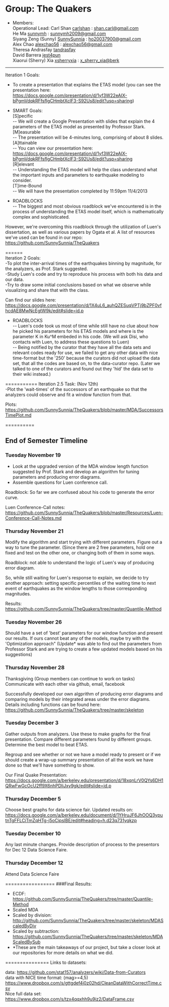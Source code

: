Group: The Quakers
==========  
* Members:  
Operational Lead: Carl Shan  <a href = "https://github.com/carlshan">carlshan</a> : <shan.carl@gmail.com>  
He Ma <a href = "https://github.com/sunnymh">sunnymh</a> : <sunnymh2009@gmail.com>  
Siyang Zeng (Sunny)  <a href = "https://github.com/SunnySunnia">SunnySunnia</a> : <ho20037900@gmail.com>  
Alex Chao  <a href = "https://github.com/alexchao56">alexchao56</a> : <alexchao56@gmail.com>  
Theresa Andrasfay <a href ="https://github.com/tandrasfay">tandrasfay</a>   
David Barrera <a href = "https://github.com/jest4pun">jest4pun</a>   
Xiaorui (Sherry) Xia <a href = "https://github.com/xsherryxia">xsherryxia</a> : <x_sherry_xia@berk>  




---
Iteration 1 Goals:
- To create a presentation that explains the ETAS model (you can see the presentation here: https://docs.google.com/presentation/d/1yf3W22eAIX-bPgmVdqkRFfsfIgCHmbtXclF3-S92Us8/edit?usp=sharing)

* SMART Goals:  
[S]pecific  
-- We will create a Google Presentation with slides that explain the 4 parameters of the ETAS model as presented by Professor Stark.  
[M]easurable  
-- The presentation will be 4-minutes long, comprising of about 8 slides.  
[A]ttainable  
-- You can view our presentation here:   https://docs.google.com/presentation/d/1yf3W22eAIX-bPgmVdqkRFfsfIgCHmbtXclF3-S92Us8/edit?usp=sharing  
[R]elevant  
-- Understanding the ETAS model will help the class understand what the important inputs and parameters to earthquake modeling to consider.  
[T]ime-Bound  
-- We will have the presentation completed by 11:59pm 11/4/2013  

* ROADBLOCKS  
-- The biggest and most obvious roadblock we've encountered is in the process of understanding the ETAS model itself, which is mathematically complex and sophisticated.   

However, we're overcoming this roadblock through the utilization of Luen's dissertation, as well as various papers by Ogata et al. A list of resources we've used can be found in our repo: https://github.com/SunnySunnia/TheQuakers

======  
Iteration 2 Goals:  
-To plot the inter-arrival times of the earthquakes binning by magnitude, for the analyzers, as Prof. Stark suggested.  
-Study Luen's code and try to reproduce his process with both his data and our data.  
-Try to draw some initial conclusions based on what we observe while visualizing and share that with the class.  

Can find our slides here: <https://docs.google.com/presentation/d/1X4uL6_auhQZESuqVPTj9bZPF0vfhcdAE8MwNcEgtW9k/edit#slide=id.p>

* ROADBLOCKS  
-- Luen's code took us most of time while still have no clue about how he picked his parameters for his ETAS models and where is the parameter K in Ku^M embeded in his code. (We will ask Disi, who contacts with Luen, to address these questions to Luen)  
-- Being notified by the curator that they have all the data sets and relevant codes ready for use, we failed to get any other data with nice time-format but the '250' because the curators did not upload the data set, that all the codes are based on, to the data-curator repo. (Later we talked to one of the curators and found out they 'hid' the data set to their wiki instead.)  

===========
Iteration 2.5 Task:  (Nov 12th)  
-Plot the 'wait-times' of the successors of an earthquake so that the analyzers could observe and fit a window function from that.  

Plots: <https://github.com/SunnySunnia/TheQuakers/blob/master/MDA/SuccessorsTimePlot.md>  




==========
## End of Semester Timeline

### Tuesday November 19
- Look at the upgraded version of the MDA window length function suggested by Prof. Stark and develop an algorithm for tuning parameters and producing error diagrams.    
- Assemble questions for Luen conference call.   

Roadblock: So far we are confused about his code to generate the error curve.

Luen Conference-Call notes:  
<https://github.com/SunnySunnia/TheQuakers/blob/master/Resources/Luen-Conference-Call-Notes.md>


### Thursday November 21
Modify the algorithm and start trying with different parameters.
Figure out a way to tune the parameter. (Since there are 2 free parameters, hold one fixed and test on the other one, or changing both of them in some ways.

Roadblock: not able to understand the logic of Luen's way of producing error diagram.  

So, while still waiting for Luen's response to explain, we decide to try another approach: setting specific percentiles of the waiting time to next event of earthquakes as the window lengths to those corresponding magnitudes.  

Results:  
<https://github.com/SunnySunnia/TheQuakers/tree/master/Quantile-Method>  


### Tuesday November 26
Should have a set of 'best' parameters for our window function and present our results.
If ours cannot beat any of the models, maybe try with the 'Optimization approach"
(Update* was able to find out the parameters from Professor Stark and are trying to create a few updated models based on his suggestions)  


### Thursday November 28
Thanksgiving (Group members can continue to work on tasks)
Communicate with each other via github, email, facebook

Successfully developed our own algprithm of producing error diagrams and comparing models by their integrated areas under the error diagrams.  
Details including functions can be found here:  
<https://github.com/SunnySunnia/TheQuakers/tree/master/skeleton>

### Tuesday December 3
Gather outputs from analyzers. Use these to make graphs for the final presentation. Compare different parameters found by different groups. Determine the best model to beat ETAS.

Regroup and see whether or not we have a model ready to present or if we should create a wrap-up summary presentation of all the work we have done so that we'll have something to show. 

Our Final Quake Presentation: 
<https://docs.google.com/a/berkeley.edu/presentation/d/18xqnLrV0QYs6DH1QRwFwGcOcU2ff9X6nhPDliJxy9gk/edit#slide=id.p>

### Thursday December 5
Choose best graphs for data science fair. Updated results on: 
<https://docs.google.com/a/berkeley.edu/document/d/1YHruJF6JhOOQ3yputnTgFFLCiTmZqHTg-j5oCipsIBE/edit#heading=h.d23q731yqkzp>

### Tuesday December 10
Any last minute changes. Provide description of process to the presentors for Dec 12 Data Science Faire.

### Thursday December 12
Attend Data Science Faire 

=================
###Final Results: 
- ECDF: <https://github.com/SunnySunnia/TheQuakers/tree/master/Quantile-Method>
- Scaled MDA
- Scaled by division: <http://github.com/SunnySunnia/TheQuakers/tree/master/skeleton/MDAScaledByDiv>
- Scaled by subtraction: <https://github.com/SunnySunnia/TheQuakers/tree/master/skeleton/MDAScaledBySub>
- *These are the main takeaways of our project, but take a closer look at our repositories for more details on what we did.


===============
Links to datasets:

data: <https://github.com/stat157/analyzers/wiki/Data-from-Curators>  
data with NICE time format: (mag>=4,5)  
<https://www.dropbox.com/s/gttgdef4j0z02hd/CleanDataWithCorrectTime.csv>  
Nice full data set: <https://www.dropbox.com/s/tzx4qqxhh9u9iz2/DataFrame.csv>

